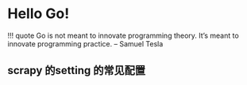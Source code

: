 # Hello Go!

!!! quote
	Go is not meant to innovate programming theory. It’s meant to innovate programming practice. – Samuel Tesla


## scrapy 的setting 的常见配置


